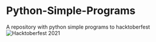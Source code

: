 # Python-Simple-Programs
A repository with python simple programs to hacktoberfest
![Hacktoberfest 2021](https://github.com/rafaelalmeida2909/Python-Simple-Programs/blob/master/hacktoberfest.svg)
